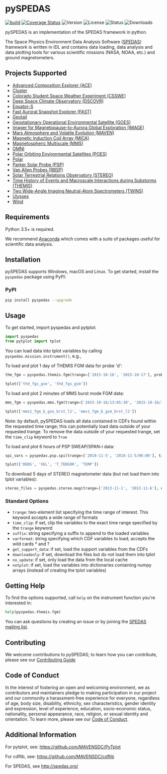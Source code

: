 
# pySPEDAS
[![build](https://github.com/spedas/pyspedas/workflows/build/badge.svg)](https://github.com/spedas/pyspedas/actions)
[![Coverage Status](https://coveralls.io/repos/github/spedas/pyspedas/badge.svg)](https://coveralls.io/github/spedas/pyspedas)
![Version](https://img.shields.io/pypi/v/pyspedas.svg)
![License](https://img.shields.io/pypi/l/pyspedas.svg)
![Status](https://img.shields.io/pypi/status/pyspedas.svg)
![Downloads](https://img.shields.io/pypi/dm/pyspedas.svg)

pySPEDAS is an implementation of the SPEDAS framework in python. 

The Space Physics Environment Data Analysis Software ([SPEDAS](http://spedas.org/wiki)) framework is written in IDL and contains data loading, data analysis and data plotting tools for various scientific missions (NASA, NOAA, etc.) and ground magnetometers.   

## Projects Supported
- [Advanced Composition Explorer (ACE)](https://github.com/spedas/pyspedas/blob/master/pyspedas/ace/README.md)
- [Cluster](https://github.com/spedas/pyspedas/blob/master/pyspedas/cluster/README.md)
- [Colorado Student Space Weather Experiment (CSSWE)](https://github.com/spedas/pyspedas/blob/master/pyspedas/csswe/README.md)
- [Deep Space Climate Observatory (DSCOVR)](https://github.com/spedas/pyspedas/blob/master/pyspedas/dscovr/README.md)
- [Equator-S](https://github.com/spedas/pyspedas/blob/master/pyspedas/equator_s/README.md)
- [Fast Auroral Snapshot Explorer (FAST)](https://github.com/spedas/pyspedas/blob/master/pyspedas/fast/README.md)
- [Geotail](https://github.com/spedas/pyspedas/blob/master/pyspedas/geotail/README.md)
- [Geostationary Operational Environmental Satellite (GOES)](https://github.com/spedas/pyspedas/blob/master/pyspedas/goes/README.md)
- [Imager for Magnetopause-to-Aurora Global Exploration (IMAGE)](https://github.com/spedas/pyspedas/blob/master/pyspedas/image/README.md)
- [Mars Atmosphere and Volatile Evolution (MAVEN)](https://github.com/spedas/pyspedas/blob/master/pyspedas/maven/README.md)
- [Magnetic Induction Coil Array (MICA)](https://github.com/spedas/pyspedas/blob/master/pyspedas/mica/README.md)
- [Magnetospheric Multiscale (MMS)](https://github.com/spedas/pyspedas/blob/master/pyspedas/mms/README.md)
- [OMNI](https://github.com/spedas/pyspedas/blob/master/pyspedas/omni/README.md)
- [Polar Orbiting Environmental Satellites (POES)](https://github.com/spedas/pyspedas/blob/master/pyspedas/poes/README.md)
- [Polar](https://github.com/spedas/pyspedas/blob/master/pyspedas/polar/README.md)
- [Parker Solar Probe (PSP)](https://github.com/spedas/pyspedas/blob/master/pyspedas/psp/README.md)
- [Van Allen Probes (RBSP)](https://github.com/spedas/pyspedas/blob/master/pyspedas/rbsp/README.md)
- [Solar Terrestrial Relations Observatory (STEREO)](https://github.com/spedas/pyspedas/blob/master/pyspedas/stereo/README.md)
- [Time History of Events and Macroscale Interactions during Substorms (THEMIS)](https://github.com/spedas/pyspedas/blob/master/pyspedas/themis/README.md)
- [Two Wide-Angle Imaging Neutral-Atom Spectrometers (TWINS)](https://github.com/spedas/pyspedas/blob/master/pyspedas/twins/README.md)
- [Ulysses](https://github.com/spedas/pyspedas/blob/master/pyspedas/ulysses/README.md)
- [Wind](https://github.com/spedas/pyspedas/blob/master/pyspedas/wind/README.md)

## Requirements

Python 3.5+ is required.  

We recommend [Anaconda](https://www.continuum.io/downloads/) which comes with a suite of packages useful for scientific data analysis. 

## Installation

pySPEDAS supports Windows, macOS and Linux. To get started, install the `pyspedas` package using PyPI:

### PyPI

```bash
pip install pyspedas --upgrade
```

## Usage

To get started, import pyspedas and pytplot:

```python
import pyspedas
from pytplot import tplot
```

You can load data into tplot variables by calling `pyspedas.mission.instrument()`, e.g., 

To load and plot 1 day of THEMIS FGM data for probe 'd':
```python
thm_fgm = pyspedas.themis.fgm(trange=['2015-10-16', '2015-10-17'], probe='d')

tplot(['thd_fgs_gse', 'thd_fgs_gsm'])
```

To load and plot 2 minutes of MMS burst mode FGM data:
```python
mms_fgm = pyspedas.mms.fgm(trange=['2015-10-16/13:05:30', '2015-10-16/13:07:30'], data_rate='brst')

tplot(['mms1_fgm_b_gse_brst_l2', 'mms1_fgm_b_gsm_brst_l2'])
```

Note: by default, pySPEDAS loads all data contained in CDFs found within the requested time range; this can potentially load data outside of your requested trange. To remove the data outside of your requested trange, set the `time_clip` keyword to `True`

To load and plot 6 hours of PSP SWEAP/SPAN-i data:
```python
spi_vars = pyspedas.psp.spi(trange=['2018-11-5', '2018-11-5/06:00'], time_clip=True)

tplot(['DENS', 'VEL', 'T_TENSOR', 'TEMP'])
```

To download 5 days of STEREO magnetometer data (but not load them into tplot variables):
```python
stereo_files = pyspedas.stereo.mag(trange=['2013-11-1', '2013-11-6'], downloadonly=True)
```

### Standard Options
- `trange`: two-element list specifying the time range of interest. This keyword accepts a wide range of formats
- `time_clip`: if set, clip the variables to the exact time range specified by the `trange` keyword 
- `suffix`: string specifying a suffix to append to the loaded variables
- `varformat`: string specifying which CDF variables to load; accepts the wild cards * and ?
- `get_support_data`: if set, load the support variables from the CDFs
- `downloadonly`: if set, download the files but do not load them into tplot
- `no_update`: if set, only load the data from the local cache
- `notplot`: if set, load the variables into dictionaries containing numpy arrays (instead of creating the tplot variables)

## Getting Help
To find the options supported, call `help` on the instrument function you're interested in:
```python
help(pyspedas.themis.fgm)
```

You can ask questions by creating an issue or by joining the [SPEDAS mailing list](http://spedas.org/mailman/listinfo/spedas-list_spedas.org).

## Contributing
We welcome contributions to pySPEDAS; to learn how you can contribute, please see our [Contributing Guide](https://github.com/spedas/pyspedas/blob/master/CONTRIBUTING.md)

## Code of Conduct
In the interest of fostering an open and welcoming environment, we as contributors and maintainers pledge to making participation in our project and our community a harassment-free experience for everyone, regardless of age, body size, disability, ethnicity, sex characteristics, gender identity and expression, level of experience, education, socio-economic status, nationality, personal appearance, race, religion, or sexual identity and orientation. To learn more, please see our [Code of Conduct](https://github.com/spedas/pyspedas/blob/master/CODE_OF_CONDUCT.md).

## Additional Information

For pytplot, see: https://github.com/MAVENSDC/PyTplot

For cdflib, see: https://github.com/MAVENSDC/cdflib

For SPEDAS, see http://spedas.org/
